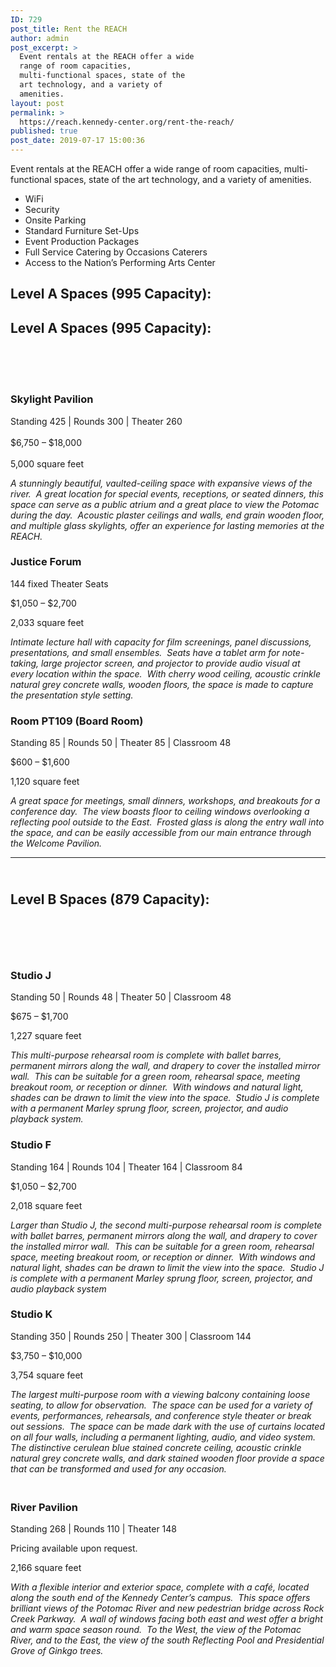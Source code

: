 ```yaml
---
ID: 729
post_title: Rent the REACH
author: admin
post_excerpt: >
  Event rentals at the REACH offer a wide
  range of room capacities,
  multi-functional spaces, state of the
  art technology, and a variety of
  amenities.
layout: post
permalink: >
  https://reach.kennedy-center.org/rent-the-reach/
published: true
post_date: 2019-07-17 15:00:36
---
```

<p>Event rentals at the REACH offer a wide range of room capacities, multi-functional spaces, state of the art technology, and a variety of amenities.</p>
<ul>
<li>WiFi</li>
<li>Security</li>
<li>Onsite Parking</li>
<li>Standard Furniture Set-Ups</li>
<li>Event Production Packages</li>
<li>Full Service Catering by Occasions Caterers</li>
<li>Access to the Nation’s Performing Arts Center</li>
</ul>

<!-- wp:heading -->
<h2><strong>Level A Spaces (995 Capacity):</strong></h2>
<!-- /wp:heading -->

<!-- wp:heading -->
<h2><strong>Level A Spaces (995 Capacity):</strong> </h2>
<!-- /wp:heading -->

<!-- wp:spacer {"height":51} -->
<div style="height:51px" aria-hidden="true" class="wp-block-spacer"></div>
<!-- /wp:spacer -->

<!-- wp:heading {"level":3} -->
<h3>Skylight Pavilion</h3>
<!-- /wp:heading -->

<!-- wp:paragraph -->
<p>Standing 425 | Rounds 300 | Theater 260<br> <br>$6,750 – $18,000<br> <br>5,000 square feet </p>
<!-- /wp:paragraph -->

<!-- wp:paragraph -->
<p><em>A stunningly beautiful, vaulted-ceiling space with expansive views of the river.&nbsp; A great location for special events, receptions, or seated dinners, this space can serve as a public atrium and a great place to view the Potomac during the day.&nbsp; Acoustic plaster ceilings and walls, end grain wooden floor, and multiple glass skylights, offer an experience for lasting memories at the REACH.</em></p>
<!-- /wp:paragraph -->

<!-- wp:heading {"level":3} -->
<h3>Justice Forum</h3>
<!-- /wp:heading -->

<!-- wp:paragraph -->
<p>144 fixed Theater Seats</p>
<!-- /wp:paragraph -->

<!-- wp:paragraph -->
<p>$1,050 – $2,700</p>
<!-- /wp:paragraph -->

<!-- wp:paragraph -->
<p>2,033 square feet</p>
<!-- /wp:paragraph -->

<!-- wp:paragraph -->
<p><em>Intimate lecture hall with capacity for film screenings, panel discussions, presentations, and small ensembles.&nbsp; Seats have a tablet arm for note-taking, large projector screen, and projector to provide audio visual at every location within the space.&nbsp; With cherry wood ceiling, acoustic crinkle natural grey concrete walls, wooden floors, the space is made to capture the presentation style setting.</em></p>
<!-- /wp:paragraph -->

<!-- wp:heading {"level":3} -->
<h3> Room PT109 (Board Room) </h3>
<!-- /wp:heading -->

<!-- wp:paragraph -->
<p>Standing 85 | Rounds 50 | Theater 85 | Classroom 48</p>
<!-- /wp:paragraph -->

<!-- wp:paragraph -->
<p>$600 – $1,600</p>
<!-- /wp:paragraph -->

<!-- wp:paragraph -->
<p>1,120 square feet</p>
<!-- /wp:paragraph -->

<!-- wp:paragraph -->
<p><em>A great space for meetings, small dinners, workshops, and breakouts for a conference day.&nbsp; The view boasts floor to ceiling windows overlooking a reflecting pool outside to the East.&nbsp; Frosted glass is along the entry wall into the space, and can be easily accessible from our main entrance through the Welcome Pavilion.</em></p>
<!-- /wp:paragraph -->

<!-- wp:separator -->
<hr class="wp-block-separator"/>
<!-- /wp:separator -->

<!-- wp:heading -->
<h2> <br><strong>Level B Spaces (879 Capacity):</strong> </h2>
<!-- /wp:heading -->

<!-- wp:spacer {"height":58} -->
<div style="height:58px" aria-hidden="true" class="wp-block-spacer"></div>
<!-- /wp:spacer -->

<!-- wp:heading {"level":3} -->
<h3>Studio J</h3>
<!-- /wp:heading -->

<!-- wp:paragraph -->
<p>Standing 50 | Rounds 48 | Theater 50 | Classroom 48</p>
<!-- /wp:paragraph -->

<!-- wp:paragraph -->
<p>$675 – $1,700</p>
<!-- /wp:paragraph -->

<!-- wp:paragraph -->
<p>1,227 square feet</p>
<!-- /wp:paragraph -->

<!-- wp:paragraph -->
<p><em>This multi-purpose rehearsal room is complete with ballet barres, permanent mirrors along the wall, and drapery to cover the installed mirror wall.&nbsp; This can be suitable for a green room, rehearsal space, meeting breakout room, or reception or dinner.&nbsp; With windows and natural light, shades can be drawn to limit the view into the space.&nbsp; Studio J is complete with a permanent Marley sprung floor, screen, projector, and audio playback system.</em></p>
<!-- /wp:paragraph -->

<!-- wp:heading {"level":3} -->
<h3>Studio F</h3>
<!-- /wp:heading -->

<!-- wp:paragraph -->
<p>Standing 164 | Rounds 104 | Theater 164 | Classroom 84</p>
<!-- /wp:paragraph -->

<!-- wp:paragraph -->
<p>$1,050 – $2,700</p>
<!-- /wp:paragraph -->

<!-- wp:paragraph -->
<p>2,018 square feet</p>
<!-- /wp:paragraph -->

<!-- wp:paragraph -->
<p><em>Larger than Studio J, the second multi-purpose rehearsal room is complete with ballet barres, permanent mirrors along the wall, and drapery to cover the installed mirror wall.&nbsp; This can be suitable for a green room, rehearsal space, meeting breakout room, or reception or dinner.&nbsp; With windows and natural light, shades can be drawn to limit the view into the space.&nbsp; Studio J is complete with a permanent Marley sprung floor, screen, projector, and audio playback system</em></p>
<!-- /wp:paragraph -->

<!-- wp:heading {"level":3} -->
<h3>Studio K</h3>
<!-- /wp:heading -->

<!-- wp:paragraph -->
<p>Standing 350 | Rounds 250 | Theater 300 | Classroom 144</p>
<!-- /wp:paragraph -->

<!-- wp:paragraph -->
<p>$3,750 – $10,000</p>
<!-- /wp:paragraph -->

<!-- wp:paragraph -->
<p>3,754 square feet</p>
<!-- /wp:paragraph -->

<!-- wp:paragraph -->
<p><em>The largest multi-purpose room with a viewing balcony containing loose seating, to allow for observation.&nbsp; The space can be used for a variety of events, performances, rehearsals, and conference style theater or break out sessions.&nbsp; The space can be made dark with the use of curtains located on all four walls, including a permanent lighting, audio, and video system.&nbsp; The distinctive cerulean blue stained concrete ceiling, acoustic crinkle natural grey concrete walls, and dark stained wooden floor provide a space that can be transformed and used for any occasion.</em></p>
<!-- /wp:paragraph -->

<!-- wp:heading {"level":3} -->
<h3> <br>River Pavilion </h3>
<!-- /wp:heading -->

<!-- wp:paragraph -->
<p>Standing 268 | Rounds 110 | Theater 148</p>
<!-- /wp:paragraph -->

<!-- wp:paragraph -->
<p>Pricing available upon request.</p>
<!-- /wp:paragraph -->

<!-- wp:paragraph -->
<p>2,166 square feet</p>
<!-- /wp:paragraph -->

<!-- wp:paragraph -->
<p><em>With a flexible interior and exterior space, complete with a café, located along the south end of the Kennedy Center’s campus.&nbsp; This space offers brilliant views of the Potomac River and new pedestrian bridge across Rock Creek Parkway.&nbsp; A wall of windows facing both east and west offer a bright and warm space season round.&nbsp; To the West, the view of the Potomac River, and to the East, the view of the south Reflecting Pool and Presidential Grove of Ginkgo trees.</em></p>
<!-- /wp:paragraph -->